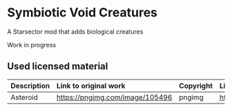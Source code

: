 # Symbiotic Void Creatures

A Starsector mod that adds biological creatures

Work in progress


## Used licensed material

| Description | Link to original work             | Copyright | License                      |
|:------------|:----------------------------------|:----------|:-----------------------------|
| Asteroid    | <https://pngimg.com/image/105496> | pngimg    | <https://pngimg.com/license> |